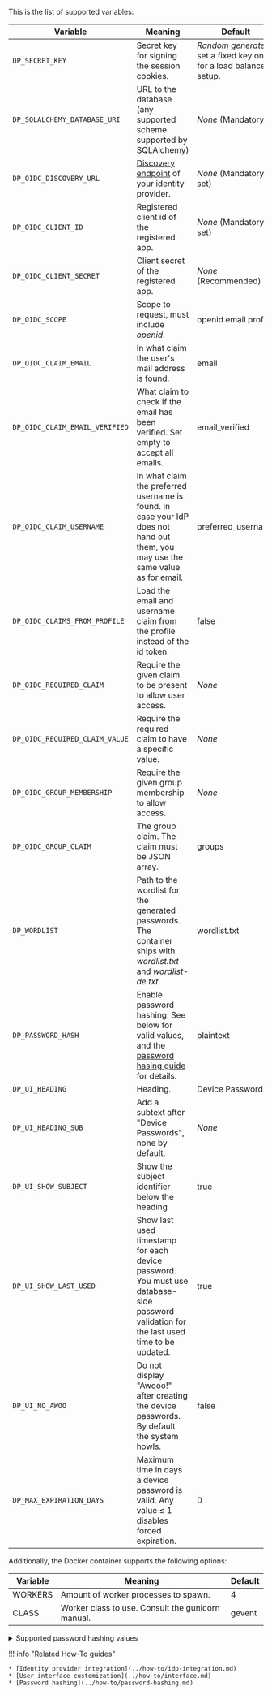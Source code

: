 This is the list of supported variables:

| Variable                       | Meaning                                                                                                                                 | Default                                                            |
|--------------------------------|-----------------------------------------------------------------------------------------------------------------------------------------|--------------------------------------------------------------------|
| `DP_SECRET_KEY`                | Secret key for signing the session cookies.                                                                                             | *Random generated*, set a fixed key one for a load balanced setup. |
| `DP_SQLALCHEMY_DATABASE_URI`   | URL to the database (any supported scheme supported by SQLAlchemy)                                                                      | *None* (Mandatory)                                                 |
| `DP_OIDC_DISCOVERY_URL`        | [Discovery endpoint](https://openid.net/specs/openid-connect-discovery-1_0.html) of your identity provider.                             | *None* (Mandatory to set)                                          |
| `DP_OIDC_CLIENT_ID`            | Registered client id of the registered app.                                                                                             | *None* (Mandatory to set)                                          |
| `DP_OIDC_CLIENT_SECRET`        | Client secret of the registered app.                                                                                                    | *None* (Recommended)                                               |
| `DP_OIDC_SCOPE`                | Scope to request, must include *openid*.                                                                                                | openid email profile                                               |
| `DP_OIDC_CLAIM_EMAIL`          | In what claim the user's mail address is found.                                                                                         | email                                                              |
| `DP_OIDC_CLAIM_EMAIL_VERIFIED` | What claim to check if the email has been verified. Set empty to accept all emails.                                                     | email_verified                                                     |
| `DP_OIDC_CLAIM_USERNAME`       | In what claim the preferred username is found. In case your IdP does not hand out them, you may use the same value as for email.        | preferred_username                                                 |
| `DP_OIDC_CLAIMS_FROM_PROFILE`  | Load the email and username claim from the profile instead of the id token.                                                             | false                                                              |
| `DP_OIDC_REQUIRED_CLAIM`       | Require the given claim to be present to allow user access.                                                                             | *None*                                                             |
| `DP_OIDC_REQUIRED_CLAIM_VALUE` | Require the required claim to have a specific value.                                                                                    | *None*                                                             |
| `DP_OIDC_GROUP_MEMBERSHIP`     | Require the given group membership to allow access.                                                                                     | *None*                                                             |
| `DP_OIDC_GROUP_CLAIM`          | The group claim. The claim must be JSON array.                                                                                          | groups                                                             |                                                          |
| `DP_WORDLIST`                  | Path to the wordlist for the generated passwords. The container ships with *wordlist.txt* and *wordlist-de.txt*.                        | wordlist.txt                                                       |
| `DP_PASSWORD_HASH`             | Enable password hashing. See below for valid values, and the [password hasing guide](../how-to/password-hashing.md) for details.        | plaintext                                                          |
| `DP_UI_HEADING`                | Heading.                                                                                                                                | Device Passwords                                                   |
| `DP_UI_HEADING_SUB`            | Add a subtext after "Device Passwords", none by default.                                                                                | *None*                                                             |
| `DP_UI_SHOW_SUBJECT`           | Show the subject identifier below the heading                                                                                           | true                                                               |
| `DP_UI_SHOW_LAST_USED`         | Show last used timestamp for each device password. You must use database-side password validation for the last used time to be updated. | true                                                               |
| `DP_UI_NO_AWOO`                | Do not display "Awooo!" after creating the device passwords. By default the system howls.                                               | false                                                              |
| `DP_MAX_EXPIRATION_DAYS`       | Maximum time in days a device password is valid. Any value ≤ 1 disables forced expiration.                                              | 0                                                                  |

Additionally, the Docker container supports the following options:

| Variable | Meaning                                           | Default |
|----------|---------------------------------------------------|---------|
| WORKERS  | Amount of worker processes to spawn.              | 4       |
| CLASS    | Worker class to use. Consult the gunicorn manual. | gevent  |

<details>
<summary>Supported password hashing values</summary>

plaintext, ldap_md5, ldap_sha1, ldap_salted_md5, ldap_salted_sha1, 
ldap_salted_sha256, ldap_salted_sha512, ldap_sha1_crypt, ldap_sha256_crypt, 
ldap_sha512_crypt, ldap_bcrypt,  roundup_plaintext, scram, nthash, bcrypt, 
scrypt, argon2, md5_crypt, sha1_crypt, sha256_crypt, sha512_crypt
</details>

!!! info "Related How-To guides"

    * [Identity provider integration](../how-to/idp-integration.md)
    * [User interface customization](../how-to/interface.md)
    * [Password hashing](../how-to/password-hashing.md)